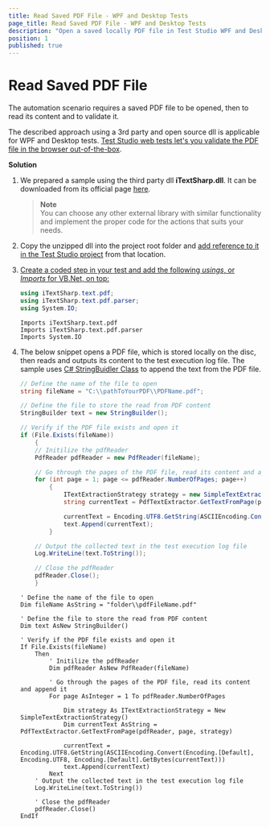 ```yaml
---
title: Read Saved PDF File - WPF and Desktop Tests
page_title: Read Saved PDF File - WPF and Desktop Tests
description: "Open a saved locally PDF file in Test Studio WPF and Desktop Tests and read its content. The tested application creates a PDF file and let's you save it locally on the hard disc. How to open that PDF file and read its content from WPF or Desktop test?"
position: 1
published: true
---
```

# Read Saved PDF File 

The automation scenario requires a saved PDF file to be opened, then to read its content and to validate it. 

The described approach using a 3rd party and open source dll is applicable for WPF and Desktop tests. <a href="/automated-tests/recording/pdf-validation" target="_blank">Test Studio web tests let's you validate the PDF file in the browser out-of-the-box</a>. 

**Solution**

1. We prepared a sample using the third party dll **iTextSharp.dll**. It can be downloaded from its official page <a href="https://sourceforge.net/projects/itextsharp/" target="_blank">here</a>.

    > __Note__
    ><br>
    > You can choose any other external library with similar functionality and implement the proper code for the actions that suits your needs. 

2. Copy the unzipped dll into the project root folder and <a href="/features/coded-steps/add-assembly-reference" target="_blank">add reference to it in the Test Studio project</a> from that location.

3. <a href="/automated-tests/coded-tests/coded-step" target="_blank">Create a coded step in your test and add the following *usings*, or *Imports* for VB.Net, on top:

    ```C#
    using iTextSharp.text.pdf;
    using iTextSharp.text.pdf.parser;
    using System.IO;
    ```
    ```VB
    Imports iTextSharp.text.pdf
    Imports iTextSharp.text.pdf.parser
    Imports System.IO
    ```

4. The below snippet opens a PDF file, which is stored locally on the disc, then reads and outputs its content to the test execution log file. The sample uses <a href="https://docs.microsoft.com/en-us/dotnet/api/system.text.stringbuilder?view=netframework-4.8" target="_blank">C# StringBuidler Class</a> to append the text from the PDF file. 

    ```C#
    // Define the name of the file to open
    string fileName = "C:\\pathToYourPDF\\PDFName.pdf";

    // Define the file to store the read from PDF content
    StringBuilder text = new StringBuilder();

    // Verify if the PDF file exists and open it
    if (File.Exists(fileName))
        {
        // Initilize the pdfReader
        PdfReader pdfReader = new PdfReader(fileName);

        // Go through the pages of the PDF file, read its content and append it
        for (int page = 1; page <= pdfReader.NumberOfPages; page++)
            {
                ITextExtractionStrategy strategy = new SimpleTextExtractionStrategy();
                string currentText = PdfTextExtractor.GetTextFromPage(pdfReader, page, strategy);

                currentText = Encoding.UTF8.GetString(ASCIIEncoding.Convert(Encoding.Default, Encoding.UTF8, Encoding.Default.GetBytes(currentText)));
                text.Append(currentText);
            }

        // Output the collected text in the test execution log file
        Log.WriteLine(text.ToString());

        // Close the pdfReader
        pdfReader.Close();
        }
    ```
    ```VB
    ' Define the name of the file to open
    Dim fileName AsString = "folder\\pdfFileName.pdf"

    ' Define the file to store the read from PDF content
    Dim text AsNew StringBuilder()

    ' Verify if the PDF file exists and open it
    If File.Exists(fileName)
        Then
            ' Initilize the pdfReader
            Dim pdfReader AsNew PdfReader(fileName)

            ' Go through the pages of the PDF file, read its content and append it
            For page AsInteger = 1 To pdfReader.NumberOfPages

                Dim strategy As ITextExtractionStrategy = New SimpleTextExtractionStrategy()
                Dim currentText AsString = PdfTextExtractor.GetTextFromPage(pdfReader, page, strategy)

                currentText = Encoding.UTF8.GetString(ASCIIEncoding.Convert(Encoding.[Default], Encoding.UTF8, Encoding.[Default].GetBytes(currentText)))
                text.Append(currentText)
            Next
        ' Output the collected text in the test execution log file
        Log.WriteLine(text.ToString())

        ' Close the pdfReader
        pdfReader.Close()
    EndIf
    ```
